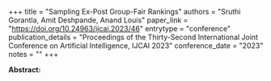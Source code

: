 +++
title = "Sampling Ex-Post Group-Fair Rankings"
authors = "Sruthi Gorantla, Amit Deshpande, Anand Louis"
paper_link = "https://doi.org/10.24963/ijcai.2023/46"
entrytype = "conference"
publication_details = "Proceedings of the Thirty-Second International Joint Conference on Artificial Intelligence,  IJCAI 2023"
conference_date = "2023"
notes = ""
+++

<b>Abstract:</b>
